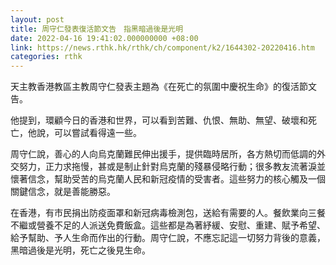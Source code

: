 ```yaml
---
layout: post
title: 周守仁發表復活節文告　指黑暗過後是光明
date: 2022-04-16 19:41:02.000000000 +08:00
link: https://news.rthk.hk/rthk/ch/component/k2/1644302-20220416.htm
categories: rthk
---
```


天主教香港教區主教周守仁發表主題為《在死亡的氛圍中慶祝生命》的復活節文告。

他提到，環顧今日的香港和世界，可以看到苦難、仇恨、無助、無望、破壞和死亡，他說，可以嘗試看得遠一些。

周守仁說，善心的人向烏克蘭難民伸出援手，提供臨時居所，各方熱切而低調的外交努力，正力求拖慢，甚或是制止針對烏克蘭的殘暴侵略行動；很多教友流著淚並懷著信念，幫助受苦的烏克蘭人民和新冠疫情的受害者。這些努力的核心觸及一個關鍵信念，就是善能勝惡。

在香港，有市民捐出防疫面罩和新冠病毒檢測包，送給有需要的人。餐飲業向三餐不繼或營養不足的人派送免費飯盒。這些都是為著紓緩、安慰、重建、賦予希望、給予幫助、予人生命而作出的行動。周守仁說，不應忘記這一切努力背後的意義，黑暗過後是光明，死亡之後見生命。
